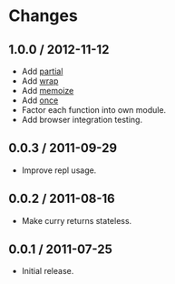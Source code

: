 # Changes

## 1.0.0 / 2012-11-12

  - Add [partial](./partial.js)
  - Add [wrap](./wrap.js)
  - Add [memoize](./memoize.js)
  - Add [once](./once.js)
  - Factor each function into own module.
  - Add browser integration testing.

## 0.0.3 / 2011-09-29

  - Improve repl usage.

## 0.0.2 / 2011-08-16

  - Make curry returns stateless.

## 0.0.1 / 2011-07-25

  - Initial release.
